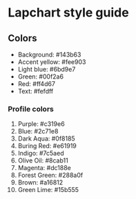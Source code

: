 # Lapchart style guide

## Colors

- Background: #143b63
- Accent yellow: #fee903
- Light blue: #6bd9e7
- Green: #00f2a6
- Red: #ff4d67
- Text: #fefdff

### Profile colors

1. Purple: #c319e6
2. Blue: #2c71e8
3. Dark Aqua: #0f8185
4. Buring Red: #e61919
5. Indigo: #7c5aed
6. Olive Oil: #8cab11
7. Magenta: #dc188e
8. Forest Green: #288a0f
9. Brown: #a16812
10. Green Lime: #15b555